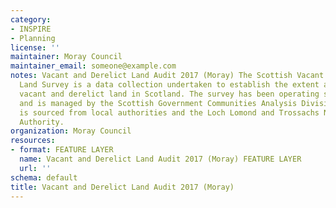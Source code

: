 ```yaml
---
category:
- INSPIRE
- Planning
license: ''
maintainer: Moray Council
maintainer_email: someone@example.com
notes: Vacant and Derelict Land Audit 2017 (Moray) The Scottish Vacant and Derelict
  Land Survey is a data collection undertaken to establish the extent and state of
  vacant and derelict land in Scotland. The survey has been operating since 1988,
  and is managed by the Scottish Government Communities Analysis Division. The data
  is sourced from local authorities and the Loch Lomond and Trossachs National Park
  Authority.
organization: Moray Council
resources:
- format: FEATURE LAYER
  name: Vacant and Derelict Land Audit 2017 (Moray) FEATURE LAYER
  url: ''
schema: default
title: Vacant and Derelict Land Audit 2017 (Moray)
---
```

